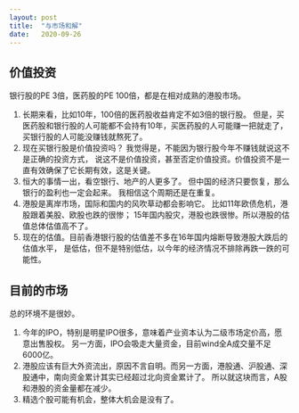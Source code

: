 ```yaml
---
layout: post
title:  "与市场和解"
date:   2020-09-26
---
```


## 价值投资
银行股的PE 3倍，医药股的PE 100倍，都是在相对成熟的港股市场。

1. 长期来看，比如10年，100倍的医药股收益肯定不如3倍的银行股。
但是，买医药股和银行股的人可能都不会持有10年，买医药股的人可能赚一把就走了，
买银行股的人可能没赚钱就熬死了。
2. 现在买银行股是价值投资吗？
我觉得是，不能因为银行股今年不赚钱就说这不是正确的投资方式，
说这不是价值投资，甚至否定价值投资。价值投资不是一直有效确保了它长期有效，这是关键。
3. 恒大的事情一出，看空银行、地产的人更多了。
但中国的经济只要恢复，那么银行的盈利也一定会起来。
我相信这个周期还是在重复。
4. 港股是离岸市场，国际和国内的风吹草动都会影响它。
比如11年欧债危机，港股跟着美股、欧股也跌的很惨；
15年国内股灾，港股也跌很惨。所以港股的估值总体估值高不了。
5. 现在的估值。目前香港银行股的估值差不多在16年国内熔断导致港股大跌后的估值水平，
是低估，但不是特别低估，以今年的经济情况不排除再跌一跌的可能性。

## 目前的市场
总的环境不是很妙。
1. 今年的IPO，特别是明星IPO很多，意味着产业资本认为二级市场定价高，愿意出售股权。
另一方面，IPO会吸走大量资金，目前wind全A成交量不足6000亿。
2. 港股应该有巨大外资流出，原因不言自明。而另一方面，港股通、沪股通、深股通中，南向资金累计其实已经超过北向资金累计了。
所以就这块而言，A股和港股的资金量都在减少。
3. 精选个股可能有机会，整体大机会是没有了。

